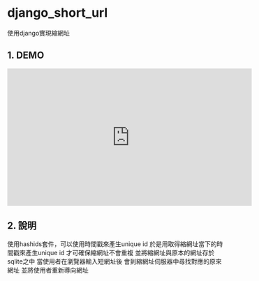 # django_short_url
使用django實現縮網址



## 1. DEMO


<iframe width="560" height="315" src="https://www.youtube.com/embed/FVlnKGUPJMw" title="YouTube video player" frameborder="0" allow="accelerometer; autoplay; clipboard-write; encrypted-media; gyroscope; picture-in-picture" allowfullscreen></iframe>



## 2. 說明

使用hashids套件，可以使用時間戳來產生unique id
於是用取得縮網址當下的時間戳來產生unique id
才可確保縮網址不會重複
並將縮網址與原本的網址存於sqlite之中
當使用者在瀏覽器輸入短網址後
會到縮網址伺服器中尋找對應的原來網址
並將使用者重新導向網址

